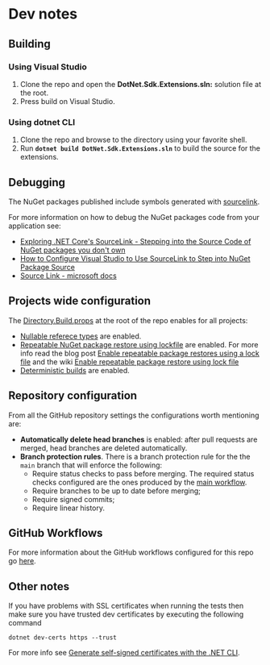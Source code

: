 # Dev notes

## Building

### Using Visual Studio

1) Clone the repo and open the **DotNet.Sdk.Extensions.sln:** solution file at the root.
2) Press build on Visual Studio.

### Using dotnet CLI

1) Clone the repo and browse to the directory using your favorite shell.
2) Run **`dotnet build DotNet.Sdk.Extensions.sln`** to build the source for the extensions.

## Debugging

The NuGet packages published include symbols generated with [sourcelink](https://github.com/dotnet/sourcelink).

For more information on how to debug the NuGet packages code from your application see:

- [Exploring .NET Core's SourceLink - Stepping into the Source Code of NuGet packages you don't own](https://www.hanselman.com/blog/exploring-net-cores-sourcelink-stepping-into-the-source-code-of-nuget-packages-you-dont-own)
- [How to Configure Visual Studio to Use SourceLink to Step into NuGet Package Source](https://aaronstannard.com/visual-studio-sourcelink-setup/)
- [Source Link - microsoft docs](https://docs.microsoft.com/en-us/dotnet/standard/library-guidance/sourcelink)

## Projects wide configuration

The [Directory.Build.props](/Directory.Build.props) at the root of the repo enables for all projects:

- [Nullable referece types](https://docs.microsoft.com/en-us/dotnet/csharp/nullable-migration-strategies) are enabled.
- [Repeatable NuGet package restore using lockfile](https://docs.microsoft.com/en-us/nuget/consume-packages/package-references-in-project-files#locking-dependencies) are enabled. For more info read the blog post [Enable repeatable package restores using a lock file](https://devblogs.microsoft.com/nuget/enable-repeatable-package-restores-using-a-lock-file/) and the wiki [Enable repeatable package restore using lock file
](https://github.com/NuGet/Home/wiki/Enable-repeatable-package-restore-using-lock-file)
- [Deterministic builds](https://github.com/clairernovotny/DeterministicBuilds) are enabled.

## Repository configuration

From all the GitHub repository settings the configurations worth mentioning are:

- **Automatically delete head branches** is enabled: after pull requests are merged, head branches are deleted automatically.
- **Branch protection rules**. There is a branch protection rule for the the `main` branch that will enforce the following:
  - Require status checks to pass before merging. The required status checks configured are the ones produced by the [main workflow](/docs/dev-notes/github-workflows.md).
  - Require branches to be up to date before merging;
  - Require signed commits;
  - Require linear history.

## GitHub Workflows

For more information about the GitHub workflows configured for this repo go [here](/docs/dev-notes/github-workflows.md).


## Other notes

If you have problems with SSL certificates when running the tests then make sure you have trusted dev certificates by executing the following command

```
dotnet dev-certs https --trust
```

For more info see [Generate self-signed certificates with the .NET CLI](https://docs.microsoft.com/en-us/dotnet/core/additional-tools/self-signed-certificates-guide).
